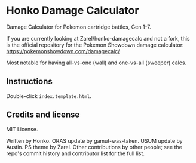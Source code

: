 Honko Damage Calculator
=======================

Damage Calculator for Pokemon cartridge battles, Gen 1-7.

If you are currently looking at Zarel/honko-damagecalc and not a fork, this
is the official repository for the Pokemon Showdown damage calculator:
https://pokemonshowdown.com/damagecalc/

Most notable for having all-vs-one (wall) and one-vs-all (sweeper) calcs.


Instructions
------------

Double-click `index.template.html`.


Credits and license
-------------------

MIT License.

Written by Honko. ORAS update by gamut-was-taken. USUM update by Austin. PS theme by Zarel. Other
contributions by other people; see the repo's commit history and contributor
list for the full list.
